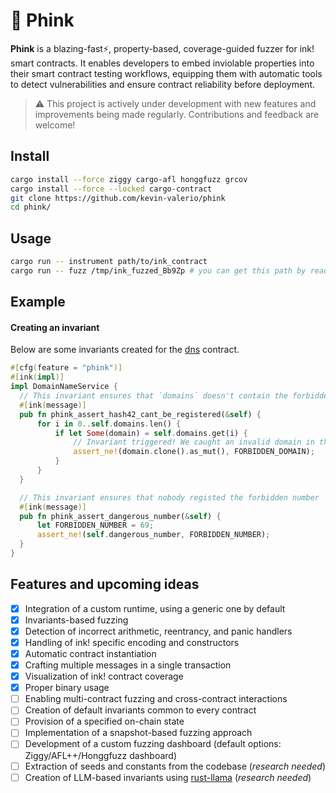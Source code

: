# 🐙 Phink  

**Phink** is a blazing-fast⚡, property-based, coverage-guided fuzzer for ink! smart contracts. It enables developers to embed inviolable properties into their smart contract testing workflows, equipping them with automatic tools to detect vulnerabilities and ensure contract reliability before deployment.

> ⚠️ This project is actively under development with new features and improvements being made regularly. Contributions and feedback are welcome!


## Install  
  
```bash
cargo install --force ziggy cargo-afl honggfuzz grcov
cargo install --force --locked cargo-contract
git clone https://github.com/kevin-valerio/phink
cd phink/
```

## Usage

```bash
cargo run -- instrument path/to/ink_contract
cargo run -- fuzz /tmp/ink_fuzzed_Bb9Zp # you can get this path by reading the output of the previous command
```
  
## Example  
#### Creating an invariant  
Below are some invariants created for the [dns](https://github.com/kevin-valerio/phink/blob/main/sample/dns/lib.rs) contract.


  ```rust
#[cfg(feature = "phink")]
#[ink(impl)]
impl DomainNameService {
    // This invariant ensures that `domains` doesn't contain the forbidden domain that nobody should regsiter 
    #[ink(message)]
    pub fn phink_assert_hash42_cant_be_registered(&self) {
        for i in 0..self.domains.len() {
            if let Some(domain) = self.domains.get(i) {
                // Invariant triggered! We caught an invalid domain in the storage...
                assert_ne!(domain.clone().as_mut(), FORBIDDEN_DOMAIN);
            }
        }
    }

    // This invariant ensures that nobody registed the forbidden number
    #[ink(message)]
    pub fn phink_assert_dangerous_number(&self) {
        let FORBIDDEN_NUMBER = 69;
        assert_ne!(self.dangerous_number, FORBIDDEN_NUMBER);
    }
}
```
   
    
## Features and upcoming ideas  
  
 - [x] Integration of a custom runtime, using a generic one by default
 - [x] Invariants-based fuzzing
 - [x] Detection of incorrect arithmetic, reentrancy, and panic handlers
 - [x] Handling of ink! specific encoding and constructors
 - [x] Automatic contract instantiation
 - [x] Crafting multiple messages in a single transaction
 - [x] Visualization of ink! contract coverage
 - [x] Proper binary usage
 - [ ] Enabling multi-contract fuzzing and cross-contract interactions
 - [ ] Creation of default invariants common to every contract
 - [ ] Provision of a specified on-chain state
 - [ ] Implementation of a snapshot-based fuzzing approach
 - [ ] Development of a custom fuzzing dashboard (default options: Ziggy/AFL++/Honggfuzz dashboard)
 - [ ] Extraction of seeds and constants from the codebase (_research needed_)
 - [ ] Creation of LLM-based invariants using [rust-llama](https://github.com/mdrokz/rust-llama.cpp) (_research needed_) 
